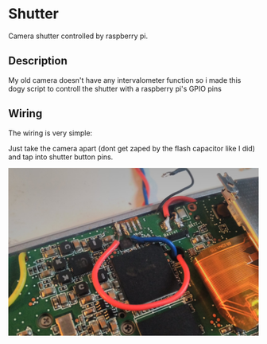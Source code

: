 # Shutter
Camera shutter controlled by raspberry pi.

## Description
My old camera doesn't have any intervalometer function so i made this dogy script to controll the shutter with a raspberry pi's GPIO pins 

## Wiring
The wiring is very simple:

Just take the camera apart (dont get zaped by the flash capacitor like I did) and tap into shutter button pins.

![alt text](https://github.com/Mnux9/shutter/blob/main/images/shutter-tap.jpg)
#
